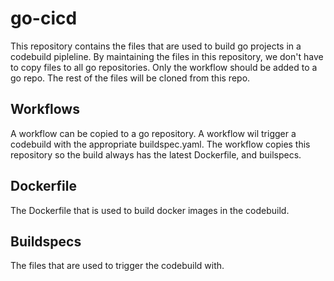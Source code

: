 # go-cicd

This repository contains the files that are used to build go projects in a codebuild pipleline. By maintaining the files in this repository, we don't have to copy files to all go repositories. Only the workflow should be added to a go repo. The rest of the files will be cloned from this repo.

## Workflows

A workflow can be copied to a go repository. A workflow wil trigger a codebuild with the appropriate buildspec.yaml. The workflow copies this repository so the build always has the latest Dockerfile, and builspecs.

## Dockerfile
The Dockerfile that is used to build docker images in the codebuild.

## Buildspecs
The files that are used to trigger the codebuild with. 


